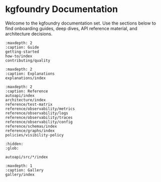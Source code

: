 # kgfoundry Documentation

Welcome to the kgfoundry documentation set. Use the sections below to find onboarding guides, deep dives, API reference material, and architecture decisions.

```{toctree}
:maxdepth: 2
:caption: Guide
getting-started
how-to/index
contributing/quality
```

```{toctree}
:maxdepth: 2
:caption: Explanations
explanations/index
```

```{toctree}
:maxdepth: 2
:caption: Reference
autoapi/index
architecture/index
reference/test-matrix
reference/observability/metrics
reference/observability/logs
reference/observability/traces
reference/observability/config
reference/schemas/index
reference/graphs/index
policies/visibility-policy
```

```{toctree}
:hidden:
:glob:

autoapi/src/*/index
```

```{toctree}
:maxdepth: 1
:caption: Gallery
gallery/index
```
